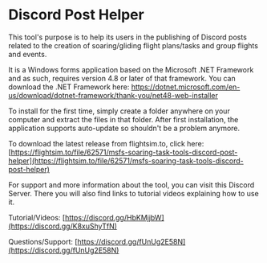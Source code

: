 # Discord Post Helper
This tool's purpose is to help its users in the publishing of Discord posts related to the creation of soaring/gliding flight plans/tasks and group flights and events.

It is a Windows forms application based on the Microsoft .NET Framework and as such, requires version 4.8 or later of that framework.
You can download the .NET Framework here: https://dotnet.microsoft.com/en-us/download/dotnet-framework/thank-you/net48-web-installer

To install for the first time, simply create a folder anywhere on your computer and extract the files in that folder. After first installation, the application supports auto-update so shouldn't be a problem anymore.

To download the latest release from flightsim.to, click here: [https://flightsim.to/file/62571/msfs-soaring-task-tools-discord-post-helper](https://flightsim.to/file/62571/msfs-soaring-task-tools-discord-post-helper)

For support and more information about the tool, you can visit this Discord Server.
There you will also find links to tutorial videos explaining how to use it.

Tutorial/Videos: [https://discord.gg/HbKMjjbW](https://discord.gg/K8xuShyTfN)

Questions/Support: [https://discord.gg/fUnUg2E58N](https://discord.gg/fUnUg2E58N)
